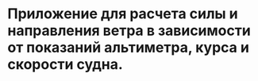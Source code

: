 # Приложение для расчета силы и направления ветра в зависимости от показаний альтиметра, курса и скорости судна.


